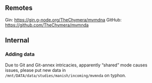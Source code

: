 ## Remotes

Gin: https://gin.g-node.org/TheChymera/mvmdna
GitHub: https://github.com/TheChymera/mvmnda

## Internal

### Adding data

Due to Git and Git-annex intricacies, apparently “shared” mode causes issues, please put new data in `/mnt/DATA/data/studies/manish/incoming/mvmnda` on typhon.
